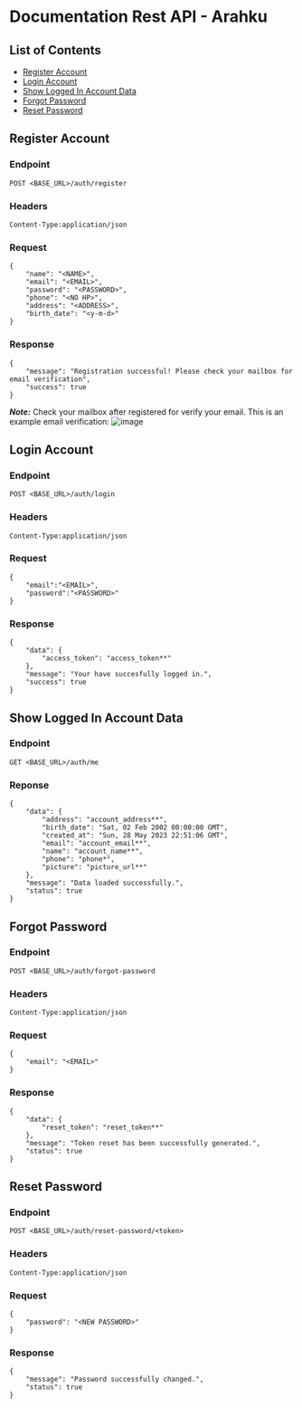 # Documentation Rest API - Arahku

## List of Contents
- [Register Account](#register-account)
- [Login Account](#login-account)
- [Show Logged In Account Data](#show-logged-in-account-data)
- [Forgot Password](#forgot-password)
- [Reset Password](#reset-password)

## Register Account

### Endpoint
```
POST <BASE_URL>/auth/register
```
### Headers
```
Content-Type:application/json
```
### Request
```
{
    "name": "<NAME>",
    "email": "<EMAIL>",
    "password": "<PASSWORD>",
    "phone": "<NO HP>",
    "address": "<ADDRESS>",
    "birth_date": "<y-m-d>"
}
```
### Response
```
{
    "message": "Registration successful! Please check your mailbox for email verification",
    "success": true
}
```
***Note:***
Check your mailbox after registered for verify your email. This is an example email verification:
![image](https://github.com/zulfahmidev/capstone_api/assets/109580466/8936f40f-4911-48f3-b702-40fd1465d7d2)

## Login Account
### Endpoint
```
POST <BASE_URL>/auth/login
```
### Headers
```
Content-Type:application/json
``` 
### Request
```
{
    "email":"<EMAIL>",
    "password":"<PASSWORD>"
}
```
### Response
```
{
    "data": {
        "access_token": "access_token**"
    },
    "message": "Your have succesfully logged in.",
    "success": true
}
```

## Show Logged In Account Data
### Endpoint
```
GET <BASE_URL>/auth/me
```
### Reponse
```
{
    "data": {
        "address": "account_address**",
        "birth_date": "Sat, 02 Feb 2002 00:00:00 GMT",
        "created_at": "Sun, 28 May 2023 22:51:06 GMT",
        "email": "account_email**",
        "name": "account_name**",
        "phone": "phone*",
        "picture": "picture_url**"
    },
    "message": "Data loaded successfully.",
    "status": true
}
```
## Forgot Password
### Endpoint
```
POST <BASE_URL>/auth/forgot-password
```
### Headers
```
Content-Type:application/json
```
### Request
```
{
    "email": "<EMAIL>"
}
```
### Response
```
{
    "data": {
        "reset_token": "reset_token**"
    },
    "message": "Token reset has been successfully generated.",
    "status": true
}
```

## Reset Password
### Endpoint
```
POST <BASE_URL>/auth/reset-password/<token>
```
### Headers
```
Content-Type:application/json
```
### Request
```
{
    "password": "<NEW PASSWORD>"
}
```
### Response
```
{
    "message": "Password successfully changed.",
    "status": true
}
```
